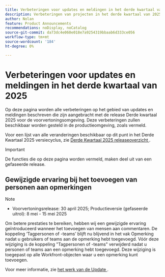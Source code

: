 ```yaml
---
title: Verbeteringen voor updates en meldingen in het derde kwartaal van 2025
description: Verbeteringen van projecten in het derde kwartaal van 2025
author: Nolan
feature: Product Announcements
recommendations: noDisplay, noCatalog
source-git-commit: da73dc4e060e018e7a9254319bbaab6d333ce056
workflow-type: tm+mt
source-wordcount: '184'
ht-degree: 0%

---
```


# Verbeteringen voor updates en meldingen in het derde kwartaal van 2025

Op deze pagina worden alle verbeteringen op het gebied van updates en meldingen beschreven die zijn aangebracht met de release Derde kwartaal 2025 voor de voorvertoningsomgeving. Deze verbeteringen zullen beschikbaar worden gesteld in de productieomgeving, zoals vermeld.

Voor een lijst van alle veranderingen beschikbaar op dit punt in het Derde Kwartaal 2025 versiecyclus, zie [&#x200B; Derde Kwartaal 2025 releaseoverzicht &#x200B;](/help/quicksilver/product-announcements/product-releases/25-q3-release-activity/25-q3-release-overview.md).

>[!IMPORTANT]
>
>De functies die op deze pagina worden vermeld, maken deel uit van een gefaseerde release.

## Gewijzigde ervaring bij het toevoegen van personen aan opmerkingen

>[!NOTE]
>
>* Voorvertoningsrelease: 30 april 2025; Productieversie (gefaseerde uitrol): 8 mei - 15 mei 2025

Om betere prestaties te bereiken, hebben wij een gewijzigde ervaring geïntroduceerd wanneer het toevoegen van mensen aan commentaren. De koppeling ‘Tagpersonen of -teams’ blijft nu blijvend in het vak Opmerking nadat u gebruikers of teams aan de opmerking hebt toegevoegd. Vóór deze wijziging is de koppeling &quot;Tagpersonen of -teams&quot; verwijderd nadat u personen of teams aan een opmerking hebt toegevoegd. Deze wijziging is toegepast op alle Workfront-objecten waar u een opmerking kunt toevoegen.

Voor meer informatie, zie [&#x200B; het werk van de Update &#x200B;](/help/quicksilver/workfront-basics/updating-work-items-and-viewing-updates/update-work.md).


